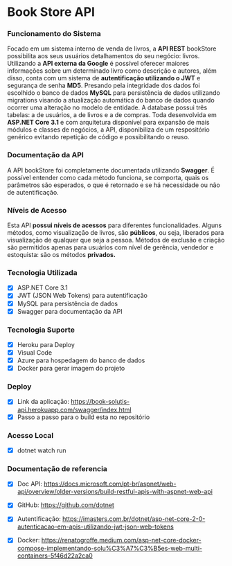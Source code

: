 # Book Store API 

### Funcionamento do Sistema

Focado em um sistema interno de venda de livros, a **API REST** bookStore possibilita aos seus usuários detalhamentos do seu negócio: livros.
Utilizando a **API externa da Google** é possível oferecer maiores informações sobre um determinado livro como descrição e autores, além disso,
conta com um sistema de **autentificação utilizando o JWT** e segurança de senha **MD5**.
Presando pela integridade dos dados foi escolhido o banco de dados **MySQL** para persistência de dados utilizando migrations visando a atualização automática do banco de dados quando ocorrer uma alteração no modelo de entidade. A database possui três tabelas: a de usuários, a de livros e a de compras.
Toda desenvolvida em **ASP.NET Core 3.1** e com arquitetura disponível para expansão de mais módulos e classes de negócios, a API, disponibiliza de um respositório genérico evitando repetição de código e possibilitando o reuso.

### Documentação da API 

A API bookStore foi completamente documentada utilizando **Swagger**.
É possível entender como cada método funciona, se comporta, quais os parâmetros são esperados, o que é retornado e se há necessidade ou não de autentificação. 

### Níveis de Acesso 

Esta API **possui níveis de acessos** para diferentes funcionalidades. 
Alguns métodos, como visualizaçāo de livros, são **públicos**, ou seja, liberados para visualizaçāo de qualquer que seja a pessoa.
Métodos de exclusão e criação são permitidos apenas para usuários com nível de gerência, vendedor e estoquista: são os métodos **privados.**

### Tecnologia Utilizada 

- [x] ASP.NET Core 3.1 
- [x] JWT (JSON Web Tokens) para autentificação
- [x] MySQL para persistência de dados
- [x] Swagger para documentação da API

### Tecnologia Suporte 

- [x] Heroku para Deploy
- [x] Visual Code
- [x] Azure para hospedagem do banco de dados
- [x] Docker para gerar imagem do projeto 

### Deploy

- [x] Link da aplicaçāo: https://book-solutis-api.herokuapp.com/swagger/index.html
- [x] Passo a passo para o build esta no repositório

### Acesso Local 

- [x] dotnet watch run 

### Documentação de referencia 

- [x] Doc API: https://docs.microsoft.com/pt-br/aspnet/web-api/overview/older-versions/build-restful-apis-with-aspnet-web-api 
- [x] GitHub: https://github.com/dotnet
- [x] Autentificação: https://imasters.com.br/dotnet/asp-net-core-2-0-autenticacao-em-apis-utilizando-jwt-json-web-tokens
- [x] Docker: https://renatogroffe.medium.com/asp-net-core-docker-compose-implementando-solu%C3%A7%C3%B5es-web-multi-containers-5f46d22a2ca0

